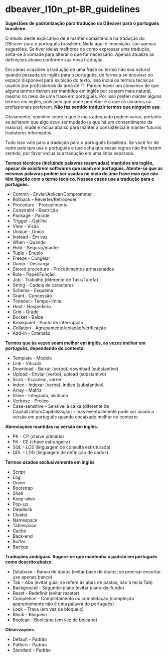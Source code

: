 # dbeaver_l10n_pt-BR_guidelines
**Sugestões de padronização para tradução do DBeaver para o português brasileiro.**

O intuito deste explicativo de é manter consistência na tradução do DBeaver para o português brasileiro.
Nada aqui é imposição, são apenas sugestões. Se tiver ideias melhores de como expressar uma tradução, sinta-se
à vontade para alterar o que for necessário. Apenas atualize as definições abaixo conforme sua nova tradução.

Em várias ocasiões a tradução de uma frase ou termo não soa natural quando passada do inglês para o português,
de forma a se encaixar no espaço disponível para exibição do texto. Isso inclui os termos técnicos usados por
profissionais da área de TI.
Parece haver um consenso de que alguns termos devem ser mantidos em inglês por soarem mais natural, mesmo no
meio de uma frase em português.
Por isso preferi manter alguns termos em inglês, pois pelo que pude perceber é o que os usuários ou
profissionais preferem. **Não faz sentido traduzir termos que ninguém usa**.

Obviamente, opiniões sobre o que é mais adequado podem variar, portanto se acharem que algo deve ser mudado
(e que há um consentimento da maioria), mude e inclua abaixo para manter a consistência e manter futuros
tradutores informados.

Tudo isso vale para a tradução para o português brasileiro. Se você for de outro país que usa o português
e que acha que essas regras não lhe fazem sentido, por favor inclua sua tradução em uma linha separada.

**Termos técnicos (incluindo palavras reservadas) mantidos em inglês, apesar de exisitirem softwares
que usam em português.
Atente-se que as mesmas palavras podem ser usadas no meio de uma frase mas que não têm ligação com o
termo técnico. Nesses casos use a tradução para o português.**
- Commit	    	    - Enviar/Aplicar/Comprometer
- Rollback		      - Reverter/Retroceder
- Procedure		      - Procedimento
- Constraint	      - Restrição
- Package 		      - Pacote
- Trigger	      	  - Gatilho
- View		  	      - Visão
- Unique	      	  - Único
- Instead	    	    - Em vez
- When		      	  - Quando
- Hold			        - Segurar/manter
- Tuple	    		    - Énuplo
- Freeze    		    - Congelar
- Dump	    		    - Descarga
- Stored procedure	- Procedimentos armazenados
- Role			        - Papel/Função
- Job		    	      - Trabalho (diferente de Task/Tarefa)
- String		        - Cadeia de caracteres
- Schema		        - Esquema
- Grant			        - Concessão
- Timeout		        - Tempo-limite
- Host			        - Hospedeiro
- Grid			        - Grade
- Bucket		        - Balde
- Breakpoint	      - Ponto de interrupção
- Collation		      - Agrupamento/colação/verificação
- Add-in		        - Extensão

**Termos que às vezes soam melhor em inglês, às vezes melhor em português, dependendo do contexto.**
- Template	- Modelo
- Link			- Vínculo
- Download	- Baixar (verbo), download (substantivo)
- Upload		- Enviar (verbo), upload (substantivo)
- Scan			- Escanear, varrer
- Index			- Indexar (verbo), índice (substantivo)
- Array			- Matriz
- Inline		- Integrado, alinhado
- Verbose		- Prolixo
- Case-sensitive	- Sensível à caixa (diferente de Capitalization/Capitalização) - mas eventualmente pode ser usado a versão em português quando encaixado melhor no contexto

**Abreviações mantidas na versão em inglês.**
- PK			  - CP (chave primária)
- FK  			- CE (chave estrangeira)
- SQL	  		- LCE (linguagem de consulta estruturada)
- DDL		  	- LDD (linguagem de definição de dados)

**Termos usados exclusivamente em inglês**
- Script		
- Log			
- Driver		
- Bootstrap		
- Shell			
- Keep-alive		
- Pop-up		
- Deadlock		
- Cluster		
- Namespace		
- Tablespace		
- Cache			
- Back-end		
- Buffer		
- Backup		

**Traduções ambíguas. Sugere-se que mantenha o padrão em português como descrito abaixo.**
- Database		- Banco de dados (evitar base de dados; se precisar encurtar use apenas banco)
- Tab	    		- Aba (evitar guia; se refere às abas de pastas, não à tecla Tab)
- Background	- Segundo-plano (evitar plano-de-fundo)
- Reset			  - Redefinir (evitar resetar)
- Completion	- Completamento ou completação (compleção aparentemente não é uma palavra do português)
- Lock			  - Trava (em vez de bloqueio)
- Block		  	- Bloqueio
- Boolean		  - Booleano (em vez de boleano)

**Observações.**
- Default	  	- Padrão
- Pattern 		- Padrão
- Standard		- Padrão
